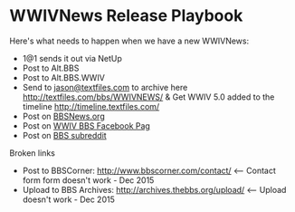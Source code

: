 # WWIVNews Release Playbook

Here's what needs to happen when we have a new WWIVNews:  

* 1@1 sends it out via NetUp
* Post to Alt.BBS
* Post to Alt.BBS.WWIV
* Send to jason@textfiles.com to archive here http://textfiles.com/bbs/WWIVNEWS/  &  Get WWIV 5.0 added to the timeline http://timeline.textfiles.com/
* Post on [BBSNews.org](http://www.bbsnews.org/)
* Post on [WWIV BBS Facebook Pag](https://www.facebook.com/groups/314823385196005/)
* Post on [BBS subreddit](https://www.reddit.com/r/bbs/)

Broken links

* Post to BBSCorner: http://www.bbscorner.com/contact/ <-- Contact form form doesn't work - Dec 2015
* Upload to BBS Archives: http://archives.thebbs.org/upload/ <-- Upload doesn't work - Dec 2015
